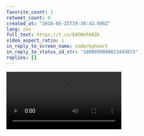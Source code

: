 ```yaml
---
favorite_count: 1
retweet_count: 0
created_at: "2018-05-25T19:36:42.000Z"
lang: zxx
full_text: https://t.co/EAOWnFA0ZK
video_aspect_ratio: 1
in_reply_to_screen_name: coderbyheart
in_reply_to_status_id_str: "1000098088013443073"
replies: []
---
```


![Embedded Video](https://twitter-media-coderbyheart.s3.eu-north-1.amazonaws.com/1000098353080946688-qd6kq94ST-Doyae6.mp4)
